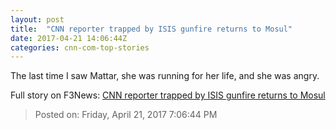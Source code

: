 ```yaml
---
layout: post
title:  "CNN reporter trapped by ISIS gunfire returns to Mosul"
date: 2017-04-21 14:06:44Z
categories: cnn-com-top-stories
---
```


The last time I saw Mattar, she was running for her life, and she was angry.


Full story on F3News: [CNN reporter trapped by ISIS gunfire returns to Mosul](http://www.f3nws.com/n/vWzKVD)

> Posted on: Friday, April 21, 2017 7:06:44 PM
